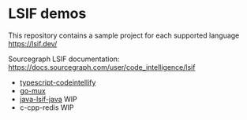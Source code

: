 # LSIF demos

This repository contains a sample project for each supported language https://lsif.dev/

Sourcegraph LSIF documentation: https://docs.sourcegraph.com/user/code_intelligence/lsif

- [typescript-codeintellify](./typescript-codeintellify/src/hoverifier.ts)
- [go-mux](./go-mux/mux.go)
- [java-lsif-java](./java-lsif-java/src/main/java/ArgumentParser.java) WIP
- c-cpp-redis WIP
